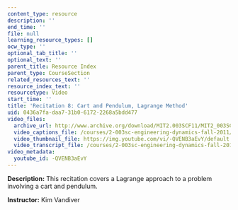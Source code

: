 ```yaml
---
content_type: resource
description: ''
end_time: ''
file: null
learning_resource_types: []
ocw_type: ''
optional_tab_title: ''
optional_text: ''
parent_title: Resource Index
parent_type: CourseSection
related_resources_text: ''
resource_index_text: ''
resourcetype: Video
start_time: ''
title: 'Recitation 8: Cart and Pendulum, Lagrange Method'
uid: 0436a7fa-daa7-31b0-6172-2268a5bdd477
video_files:
  archive_url: http://www.archive.org/download/MIT2.003SCF11/MIT2_003SCF11_rec08_300k.mp4
  video_captions_file: /courses/2-003sc-engineering-dynamics-fall-2011/03e29972b4fc575792362d6ae73b7dcd_-QVENB3aEvY.vtt
  video_thumbnail_file: https://img.youtube.com/vi/-QVENB3aEvY/default.jpg
  video_transcript_file: /courses/2-003sc-engineering-dynamics-fall-2011/d332b52aa139ec078e04eb8e4149c911_-QVENB3aEvY.pdf
video_metadata:
  youtube_id: -QVENB3aEvY
---
```


**Description:** This recitation covers a Lagrange approach to a problem involving a cart and pendulum.

**Instructor:** Kim Vandiver



